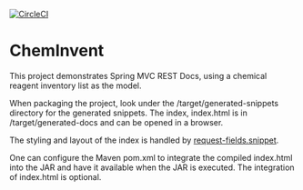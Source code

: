 [![CircleCI](https://circleci.com/gh/jfspps/ChemInvent.svg?style=svg)](https://circleci.com/gh/jfspps/ChemInvent)


# ChemInvent

This project demonstrates Spring MVC REST Docs, using a chemical reagent inventory list as the model.

When packaging the project, look under the /target/generated-snippets directory for the generated snippets. The index, index.html is in /target/generated-docs and can be opened in a browser.

The styling and layout of the index is handled by [request-fields.snippet](/src/test/resources/org/springframework/restdocs/templates/request-fields.snippet).

One can configure the Maven pom.xml to integrate the compiled index.html into the JAR and have it available when the JAR is executed. The integration of index.html is optional.